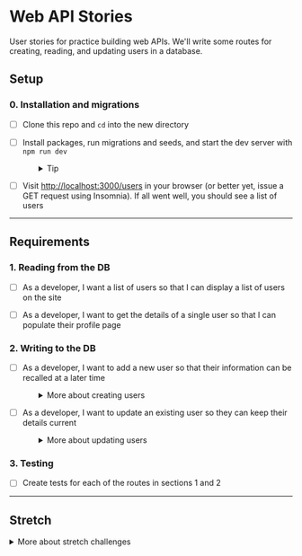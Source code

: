 # Web API Stories

User stories for practice building web APIs. We'll write some routes for creating, reading, and updating users in a database.

## Setup

### 0. Installation and migrations

- [ ] Clone this repo and `cd` into the new directory
- [ ] Install packages, run migrations and seeds, and start the dev server with `npm run dev`
  <details style="padding-left: 2em">
    <summary>Tip</summary>

    Commands might look like this:

    ```sh
    npm install
    npm run knex migrate:latest
    npm run knex seed:run
    npm run dev
    ```
  </details>

- [ ] Visit [http://localhost:3000/users](http://localhost:3000/users) in your browser (or better yet, issue a GET request using Insomnia). If all went well, you should see a list of users

---

## Requirements

### 1. Reading from the DB
- [ ] As a developer, I want a list of users so that I can display a list of users on the site

- [ ] As a developer, I want to get the details of a single user so that I can populate their profile page

### 2. Writing to the DB

- [ ] As a developer, I want to add a new user so that their information can be recalled at a later time
  <details style="padding-left: 2em">
    <summary>More about creating users</summary>
    
    - You'll have to add a new `addUser` function to `db.js` in order for the route to save the new user
    - You can use Insomnia to pass a new JSON user to the API
    - You can leave off the `id` because the database schema has an auto-increment on the `id` field
  </details>

- [ ] As a developer, I want to update an existing user so they can keep their details current
  <details style="padding-left: 2em">
    <summary>More about updating users</summary>

    * You'll have to add a new `updateUser` function to `db.js` in order for the route to save the new user
    * You can use Insomnia to pass an existing JSON user to the API
    * You'll need to use the `id` of an existing user so it will know which user to update

### 3. Testing

- [ ] Create tests for each of the routes in sections 1 and 2

---

## Stretch

<details>
  <summary>More about stretch challenges</summary>

1. As a developer, I want to select, add, update and delete `activities` (like hobbies) that have `name`, `frequency`, `level` attributes
    - You'll need to create a `routes/activities.js` file and the middleware link in `server.js`
    - You'll need to create the appropriate migrations, seeds and functions in `db.js`
  
2. As a developer, I want an example of a script that consumes the API from sections 1 and 2
    - Write a standalone `index.js` file that uses `superagent` to consume the API from sections 1 and 2
</details>

